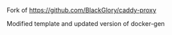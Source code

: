 Fork of https://github.com/BlackGlory/caddy-proxy

Modified template and updated version of docker-gen

